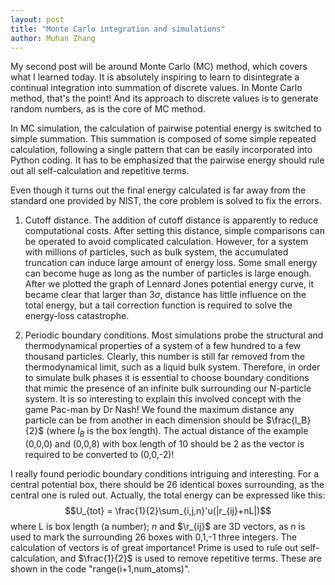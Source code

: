 ```yaml
---
layout: post
title: "Monte Carlo integration and simulations"
author: Muhan Zhang
---
```


My second post will be around Monte Carlo (MC) method, which covers what I learned today. It is absolutely inspiring to learn to disintegrate a continual integration into summation of discrete values. In Monte Carlo method, that's the point! And its approach to discrete values is to generate random numbers, as is the core of MC method.

In MC simulation, the calculation of pairwise potential energy is switched to simple summation. This summation is composed of some simple repeated calculation, following a single pattern that can be easily incorporated into Python coding. It has to be emphasized that the pairwise energy should rule out all self-calculation and repetitive terms.

Even though it turns out the final energy calculated is far away from the standard one provided by NIST, the core problem is solved to fix the errors.

1. Cutoff distance. The addition of cutoff distance is apparently to reduce computational costs. After setting this distance, simple comparisons can be operated to avoid complicated calculation. However, for a system with millions of particles, such as bulk system, the accumulated truncation can induce large amount of energy loss. Some small energy can become huge as long as the number of particles is large enough. After we plotted the graph of Lennard Jones potential energy curve, it became clear that larger than 3$\sigma$, distance has little influence on the total energy, but a tail correction function is required to solve the energy-loss catastrophe.

2. Periodic boundary conditions. Most simulations probe the structural and thermodynamical properties of a system of a few hundred to a few thousand particles. Clearly, this number is still far removed from the thermodynamical limit, such as a liquid bulk system. Therefore, in order to simulate bulk phases it is essential to choose boundary conditions that mimic the presence of an infinite bulk surrounding our N-particle system. It is so interesting to explain this involved concept with the game Pac-man by Dr Nash! We found the maximum distance any particle can be from another in each dimension should be $\frac{l_B}{2}$ (where $l_B$ is the box length). The actual distance of the example (0,0,0) and (0,0,8) with box length of 10 should be 2 as the vector is required to be converted to (0,0,-2)!

I really found periodic boundary conditions intriguing and interesting. For a central potential box, there should be 26 identical boxes surrounding, as the central one is ruled out. Actually, the total energy can be expressed like this:
$$U_{tot} = \frac{1}{2}\sum_{i,j,n}'u(|r_{ij}+nL|)$$
where L is box length (a number); $n$ and $\r_{ij}$ are 3D vectors, as $n$ is used to mark the surrounding 26 boxes with 0,1,-1 three integers. The calculation of vectors is of great importance! Prime is used to rule out self-calculation, and $\frac{1}{2}$ is used to remove repetitive terms. These are shown in the code "range(i+1,num_atoms)".